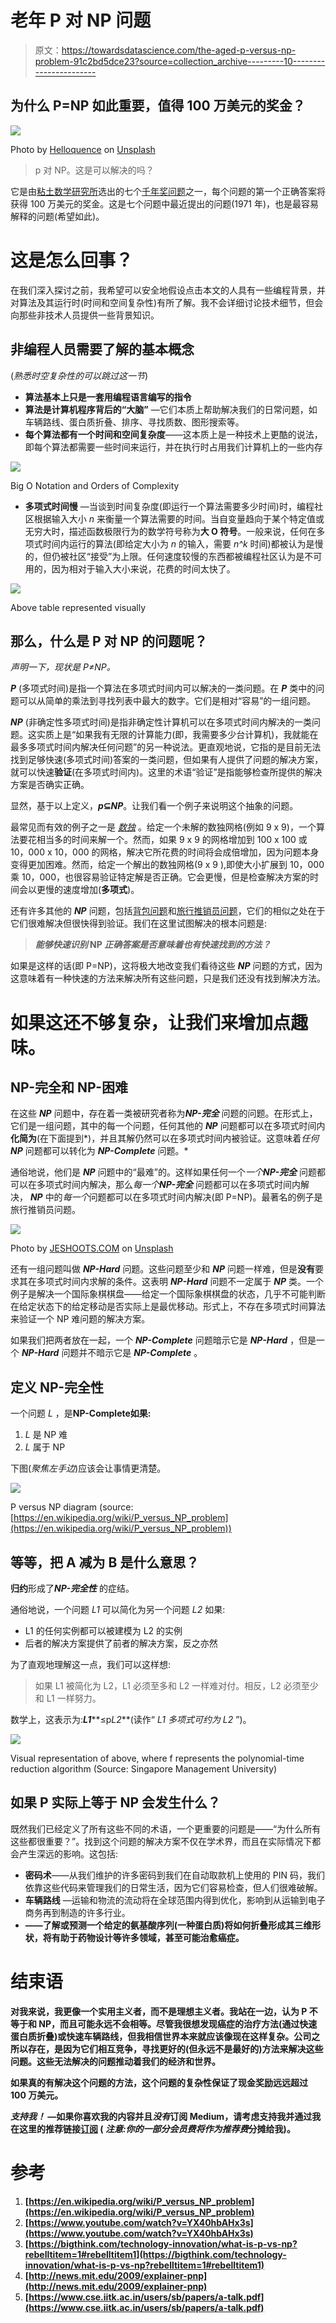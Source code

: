 # 老年 P 对 NP 问题

> 原文：<https://towardsdatascience.com/the-aged-p-versus-np-problem-91c2bd5dce23?source=collection_archive---------10----------------------->

## 为什么 P=NP 如此重要，值得 100 万美元的奖金？

![](img/2c888b92fc81702dbec92e2e118021e2.png)

Photo by [Helloquence](https://unsplash.com/@helloquence?utm_source=medium&utm_medium=referral) on [Unsplash](https://unsplash.com?utm_source=medium&utm_medium=referral)

> p 对 NP。这是可以解决的吗？

它是由[粘土数学研究所](https://en.wikipedia.org/wiki/Clay_Mathematics_Institute)选出的七个[千年奖问题](https://en.wikipedia.org/wiki/Millennium_Prize_Problems)之一，每个问题的第一个正确答案将获得 100 万美元的奖金。这是七个问题中最近提出的问题(1971 年)，也是最容易解释的问题(希望如此)。

# 这是怎么回事？

在我们深入探讨之前，我希望可以安全地假设点击本文的人具有一些编程背景，并对算法及其运行时(时间和空间复杂性)有所了解。我不会详细讨论技术细节，但会向那些非技术人员提供一些背景知识。

## 非编程人员需要了解的基本概念

(*熟悉时空复杂性的可以跳过这一节*)

*   **算法基本上只是一套用编程语言编写的指令**
*   **算法是计算机程序背后的“大脑”** —它们本质上帮助解决我们的日常问题，如车辆路线、蛋白质折叠、排序、寻找质数、图形搜索等。
*   **每个算法都有一个时间和空间复杂度**——这本质上是一种技术上更酷的说法，即每个算法都需要一些时间来运行，并在执行时占用我们计算机上的一些内存

![](img/4ce93a44942314eca8556b1bf7cbeba3.png)

Big O Notation and Orders of Complexity

*   **多项式时间慢** —当谈到时间复杂度(即运行一个算法需要多少时间)时，编程社区根据输入大小 *n* 来衡量一个算法需要的时间。当自变量趋向于某个特定值或无穷大时，描述函数极限行为的数学符号称为**大 O 符号**。一般来说，任何在多项式时间内运行的算法(即给定大小为 *n* 的输入，需要 *n^k* 时间)都被认为是慢的，但仍被社区“接受”为上限。任何速度较慢的东西都被编程社区认为是不可用的，因为相对于输入大小来说，花费的时间太快了。

![](img/7b4ecbbe9b4b7f23c16c029344c6d993.png)

Above table represented visually

## 那么，什么是 P 对 NP 的问题呢？

*声明一下，现状是 P≠NP。*

***P*** (多项式时间)是指一个算法在多项式时间内可以解决的一类问题。在 ***P*** 类中的问题可以从简单的乘法到寻找列表中最大的数字。它们是相对“容易”的一组问题。

***NP*** (非确定性多项式时间)是指非确定性计算机可以在多项式时间内解决的一类问题。这实质上是“如果我有无限的计算能力(即，我需要多少台计算机)，我就能在最多多项式时间内解决任何问题”的另一种说法。更直观地说，它指的是目前无法找到足够快速(多项式时间)答案的一类问题，但如果有人提供了问题的解决方案，就可以快速**验证**(在多项式时间内)。这里的术语“验证”是指能够检查所提供的解决方案是否确实正确。

显然，基于以上定义，***p*⊆*NP***。让我们看一个例子来说明这个抽象的问题。

最常见而有效的例子之一是 [*数独*](https://en.wikipedia.org/wiki/Sudoku) 。给定一个未解的数独网格(例如 9 x 9)，一个算法要花相当多的时间来解一个。然而，如果 9 x 9 的网格增加到 100 x 100 或 10，000 x 10，000 的网格，解决它所花费的时间将会成倍增加，因为问题本身变得更加困难。然而，给定一个解出的数独网格(9 x 9 ),即使大小扩展到 10，000 乘 10，000，也很容易验证特定解是否正确。它会更慢，但是检查解决方案的时间会以更慢的速度增加(**多项式**)。

还有许多其他的 ***NP*** 问题，包括[背包问题](https://en.wikipedia.org/wiki/Knapsack_problem)和[旅行推销员问题](https://en.wikipedia.org/wiki/Travelling_salesman_problem)，它们的相似之处在于它们很难解决但很快得到验证。我们在这里试图解决的根本问题是:

> ***能够快速识别* NP *正确答案是否意味着也有快速找到的方法？***

如果是这样的话(即 P=NP)，这将极大地改变我们看待这些 ***NP*** 问题的方式，因为这意味着有一种快速的方法来解决所有这些问题，只是我们还没有找到解决方法。

# 如果这还不够复杂，让我们来增加点趣味。

## NP-完全和 NP-困难

在这些 ***NP*** 问题中，存在着一类被研究者称为***NP-完全*** 问题的问题。在形式上，它们是一组问题，其中的每一个问题，任何其他的 ***NP*** 问题都可以在多项式时间内**化简为**(在下面提到*)，并且其解仍然可以在多项式时间内被验证。这意味着*任何* ***NP*** 问题都可以转化为 ***NP-Complete*** 问题。*

通俗地说，他们是 ***NP*** 问题中的“最难”的。这样如果任何一个*一个****NP-完全*** 问题都可以在多项式时间内解决，那么*每一个****NP-完全*** 问题都可以在多项式时间内解决， ***NP*** 中的*每一个*问题都可以在多项式时间内解决(即 P=NP)。最著名的例子是旅行推销员问题。

![](img/ce988bec48e3d163030a0fc6c16bd27c.png)

Photo by [JESHOOTS.COM](https://unsplash.com/@jeshoots?utm_source=medium&utm_medium=referral) on [Unsplash](https://unsplash.com?utm_source=medium&utm_medium=referral)

还有一组问题叫做 ***NP-Hard*** 问题。这些问题至少和 ***NP*** 问题一样难，但是**没有**要求其在多项式时间内求解的条件。这表明 ***NP-Hard*** 问题不一定属于 ***NP*** 类。一个例子是解决一个国际象棋棋盘——给定一个国际象棋棋盘的状态，几乎不可能判断在给定状态下的给定移动是否实际上是最优移动。形式上，不存在多项式时间算法来验证一个 NP 难问题的解决方案。

如果我们把两者放在一起，一个 ***NP-Complete*** 问题暗示它是 ***NP-Hard*** ，但是一个 ***NP-Hard*** 问题并不暗示它是 ***NP-Complete*** 。

## 定义 NP-完全性

一个问题 *L* ，是**NP-Complete如果:**

1.  *L* 是 NP 难
2.  *L* 属于 NP

下图(*聚焦左手边*)应该会让事情更清楚。

![](img/45839390c76d017225289c1e67f7aaf6.png)

P versus NP diagram (source: [https://en.wikipedia.org/wiki/P_versus_NP_problem](https://en.wikipedia.org/wiki/P_versus_NP_problem))

## 等等，把 A 减为 B 是什么意思？

**归约**形成了***NP-完全性*** 的症结。

通俗地说，一个问题 *L1* 可以简化为另一个问题 *L2* 如果:

*   L1 的任何实例都可以被建模为 L2 的实例
*   后者的解决方案提供了前者的解决方案，反之亦然

为了直观地理解这一点，我们可以这样想:

> 如果 L1 被简化为 L2，L1 必须至多和 L2 一样难对付。相反，L2 必须至少和 L1 一样努力。

数学上，这表示为:***L1*****≤p*L2***(读作“ *L1 多项式可约为 L2* ”)。

![](img/3d61816845b2e36586c286671bae8ef2.png)

Visual representation of above, where f represents the polynomial-time reduction algorithm (Source: Singapore Management University)

## 如果 P 实际上等于 NP 会发生什么？

既然我们已经定义了所有这些不同的术语，一个更重要的问题是——“为什么所有这些都很重要？”。找到这个问题的解决方案不仅在学术界，而且在实际情况下都会产生深远的影响。这包括:

*   **密码术**——从我们维护的许多密码到我们在自动取款机上使用的 PIN 码，我们依靠这些代码来管理我们的日常生活，因为它们容易检查，但人们很难破解。
*   **车辆路线** —运输和物流的流动将在全球范围内得到优化，影响到从运输到电子商务再到制造的许多行业。
*   [](https://en.wikipedia.org/wiki/Protein_folding)**——了解或预测一个给定的氨基酸序列(一种蛋白质)将如何折叠形成其三维形状，将有助于药物设计等许多领域，甚至可能治愈癌症。**

# **结束语**

**对我来说，我更像一个实用主义者，而不是理想主义者。我站在一边，认为 P **不等于**和 NP，而且可能永远不会相等。尽管我很想发现癌症的治疗方法(通过快速蛋白质折叠)或快速车辆路线，但我相信世界本来就应该像现在这样复杂。公司之所以存在，是因为它们相互竞争，寻找更好的(但永远不是最好的)方法来解决这些问题。这些无法解决的问题推动着我们的经济和世界。**

**如果真的有解决这个问题的方法，这个问题的复杂性保证了现金奖励远远超过 100 万美元。**

*****支持我！*** —如果你喜欢我的内容并且*没有*订阅 Medium，请考虑支持我并通过我在这里的推荐链接[订阅](https://davidcjw.medium.com/membership) ( *注意:你的一部分会员费将作为推荐费*分摊给我)。**

# **参考**

1.  **[https://en.wikipedia.org/wiki/P_versus_NP_problem](https://en.wikipedia.org/wiki/P_versus_NP_problem)**
2.  **[https://www.youtube.com/watch?v=YX40hbAHx3s](https://www.youtube.com/watch?v=YX40hbAHx3s)**
3.  **[https://bigthink.com/technology-innovation/what-is-p-vs-np?rebelltitem=1#rebelltitem1](https://bigthink.com/technology-innovation/what-is-p-vs-np?rebelltitem=1#rebelltitem1)**
4.  **[http://news.mit.edu/2009/explainer-pnp](http://news.mit.edu/2009/explainer-pnp)**
5.  **[https://www.cse.iitk.ac.in/users/sb/papers/a-talk.pdf](https://www.cse.iitk.ac.in/users/sb/papers/a-talk.pdf)**